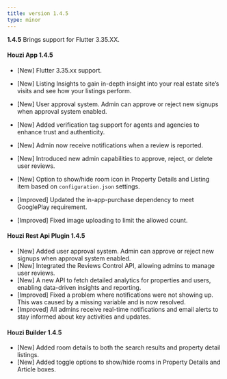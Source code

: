 ```yaml
---
title: version 1.4.5
type: minor
---
```


**1.4.5** Brings support for Flutter 3.35.XX.

#### Houzi App 1.4.5

- [New] Flutter 3.35.xx support.
- [New] Listing Insights to gain in-depth insight into your real estate site’s visits and see how your listings perform.
- [New] User approval system. Admin can approve or reject new signups when approval system enabled.

- [New] Added verification tag support for agents and agencies to enhance trust and authenticity.
- [New] Admin now receive notifications when a review is reported.
- [New] Introduced new admin capabilities to approve, reject, or delete user reviews.
- [New] Option to show/hide room icon in Property Details and Listing item based on `configuration.json` settings.

- [Improved] Updated the in-app-purchase dependency to meet GooglePlay requirement.
- [Improved] Fixed image uploading to limit the allowed count.


#### Houzi Rest Api Plugin 1.4.5

- [New] Added user approval system. Admin can approve or reject new signups when approval system enabled.
- [New] Integrated the Reviews Control API, allowing admins to manage user reviews.
- [New] A new API to fetch detailed analytics for properties and users, enabling data-driven insights and reporting.
- [Improved] Fixed a problem where notifications were not showing up. This was caused by a missing variable and is now resolved.
- [Improved] All admins receive real-time notifications and email alerts to stay informed about key activities and updates. 


#### Houzi Builder 1.4.5

- [New] Added room details to both the search results and property detail listings.
- [New] Added toggle options to show/hide rooms in Property Details and Article boxes.

